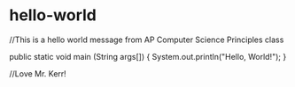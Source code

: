 # hello-world
//This is a hello world message from AP Computer Science Principles class

public static void main (String args[])
{
  System.out.println("Hello, World!"); 
}

//Love Mr. Kerr! 
